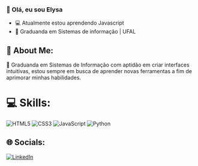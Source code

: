 ### :cherries: Olá, eu sou Elysa

- 💻 Atualmente estou aprendendo Javascript
- :notebook: Graduanda em Sistemas de informação | UFAL

## 💫 About Me:
🔭 Graduanda em Sistemas de Informação com aptidão em criar interfaces intuitivas, estou sempre em busca de aprender novas ferramentas a fim de aprimorar minhas habilidades.

# 💻 Skills:
![HTML5](https://img.shields.io/badge/HTML5-E34F26?style=for-the-badge&logo=html5&logoColor=white) ![CSS3](https://img.shields.io/badge/CSS-239120?&style=for-the-badge&logo=css3&logoColor=white) ![JavaScript](https://img.shields.io/badge/JavaScript-F7DF1E?style=for-the-badge&logo=javascript&logoColor=black) ![Python](https://img.shields.io/badge/Python-14354C?style=for-the-badge&logo=python&logoColor=white) 

## 🌐 Socials:
[![LinkedIn](https://img.shields.io/badge/LinkedIn-%230077B5.svg?logo=linkedin&logoColor=white)](https://www.linkedin.com/in/elysa-francyne-a38a73248/)


